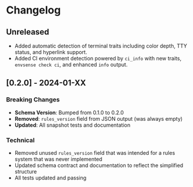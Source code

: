 # Changelog

## Unreleased
- Added automatic detection of terminal traits including color depth,
  TTY status, and hyperlink support.
- Added CI environment detection powered by `ci_info` with new traits,
  `envsense check ci`, and enhanced `info` output.

## [0.2.0] - 2024-01-XX
### Breaking Changes
- **Schema Version**: Bumped from 0.1.0 to 0.2.0
- **Removed**: `rules_version` field from JSON output (was always empty)
- **Updated**: All snapshot tests and documentation

### Technical
- Removed unused `rules_version` field that was intended for a rules system that was never implemented
- Updated schema contract and documentation to reflect the simplified structure
- All tests updated and passing
